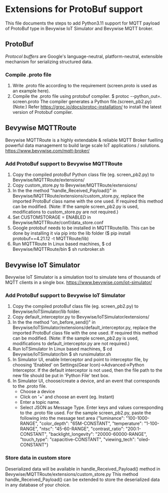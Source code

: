
# Extensions for ProtoBuf support

This file documents the steps to add Python3.11 support for MQTT payload of ProtoBuf type in Bevywise IoT Simulator and Bevywise MQTT broker.

## ProtoBuf
_Protocol buffers_ are Google's language-neutral, platform-neutral, extensible mechanism for serializing structured data.

### Compile  .proto file
1. Write .proto file according to the requirement (screen.proto is used as an example here).
2. Compile the .proto file using protobuf compiler. 
		$ protoc --python_out=. screen.proto
		The compiler generates a Python file.(screen_pb2.py)
	(Note:) Refer https://grpc.io/docs/protoc-installation/ to install the latest version of Protobuf compiler.
	

## Bevywise MQTTRoute
Bevywise MQTTRoute is a highly extendable & reliable MQTT Broker fuelling powerful data management to build large scale IoT applications / solutions.
https://www.bevywise.com/mqtt-broker/

### Add ProtoBuf support to Bevywise MQTTRoute

1. Copy the compiled protoBuf Python class file (eg. screen_pb2.py) to Bevywise/MQTTRoute/extensions/
2.  Copy custom_store.py to Bevywise/MQTTRoute/extensions/
3. In the  the method "handle_Received_Payload()" in Bevywise/MQTTRoute/extensions/custom_store.py, replace the imported ProtoBuf class name with the one used. If required this method can be modified. (Note: If the sample screen_pb2.py is used, modifications to custom_store.py are not required.)
4. Set CUSTOMSTORAGE = ENABLED in Bevywise/MQTTRoute/conf/data_store.conf
5. Google protobuf needs to be installed in MQTTRoute/lib. This can be done by installing it via pip into the lib folder ($ pip install protobuf==4.21.12 -t MQTTRoute/lib)
6. Run MQTTRoute
	In Linux based machines,
	$ cd Bevywise/MQTTRoute/bin
	$ sh runbroker.sh
	
## Bevywise IoT Simulator
Bevywise IoT Simulator is a simulation tool to simulate tens of thousands of MQTT clients in a single box.
https://www.bevywise.com/iot-simulator/

### Add ProtoBuf support to Bevywise IoT Simulator

1. Copy the compiled protoBuf class file (eg. screen_pb2.py) to Bevywise/IoTSimulator/lib folder.
2.  Copy default_interceptor.py to Bevywise/IoTSimulator/extensions/
3. In the  the method "on_before_send()" in Bevywise/IoTSimulator/extensions/default_interceptor.py, replace the imported ProtoBuf class file with the one used. If required this method can be modified. (Note: If the sample screen_pb2.py is used, modifications to default_interceptor.py are not required.)
4. Run IoTSimulator 
	In Linux based machines,
	$ cd Bevywise/IoTSimulator/bin
	$ sh runsimulator.sh
5.  In Simulator UI, enable Interceptor and point to interceptor file, by choosing 'Enabled' on Settings(Gear Icon)->Advanced->Python Interceptor. If the default interceptor is not used, then the file path to the new file should be put in 'Python File' text box.
6. In Simulator UI, choose/create a device, and an event that corresponds to the .proto file.
	- Choose a device
	- Click on '+' and choose an event (eg. Instant)
	- Enter a topic name. 
	- Select JSON as Message Type. Enter keys and values corresponding to the .proto file used.
	For the sample screen_pb2.py, paste the following into the message text area
	{"luminance": "100-1000-RANGE", "color_depth": "65M-CONSTANT", "temperature": "1-100-RANGE", "ntsc": "45-60-RANGE", "contrast_ratio": "200:1-CONSTANT", "backlight_longevity": "20000-60000-RANGE", "touch_type": "capacitive-CONSTANT", "viewing_tech": "oled-CONSTANT"}


### Store data in custom store
Deserialized data will be available in handle_Received_Payload() method in Bevywise/MQTTRoute/extensions/custom_store.py
This method handle_Received_Payload() can be extended to store the deserialized data in any database of your choice.

